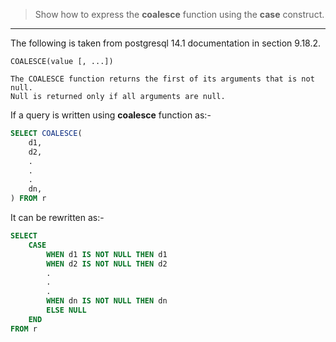 > Show how to express the **coalesce** function using the **case** construct.

---

The following is taken from postgresql 14.1 documentation in section 9.18.2.

```
COALESCE(value [, ...])

The COALESCE function returns the first of its arguments that is not null.
Null is returned only if all arguments are null. 
```

If a query is written using **coalesce** function as:-

```sql
SELECT COALESCE(
    d1,
    d2,
    .
    .
    .
    dn,
) FROM r
```

It can be rewritten as:-

```sql
SELECT 
    CASE
        WHEN d1 IS NOT NULL THEN d1
        WHEN d2 IS NOT NULL THEN d2
        .
        .
        .
        WHEN dn IS NOT NULL THEN dn
        ELSE NULL
    END
FROM r
```
